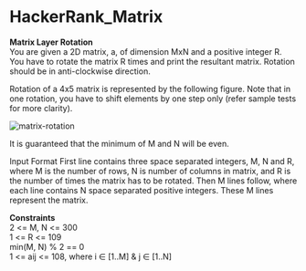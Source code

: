 # HackerRank_Matrix
**Matrix Layer Rotation**  
You are given a 2D matrix, a, of dimension MxN and a positive integer R. You have to rotate the matrix R times and print the resultant matrix. Rotation should be in anti-clockwise direction.

Rotation of a 4x5 matrix is represented by the following figure. Note that in one rotation, you have to shift elements by one step only (refer sample tests for more clarity).

![matrix-rotation](https://hr-challenge-images.s3.amazonaws.com/2517/matrix-rotation.png "matrix-rotation")

It is guaranteed that the minimum of M and N will be even.

Input Format 
First line contains three space separated integers, M, N and R, where M is the number of rows, N is number of columns in matrix, and R is the number of times the matrix has to be rotated. 
Then M lines follow, where each line contains N space separated positive integers. These M lines represent the matrix.

**Constraints**  
2 <= M, N <= 300   
1 <= R <= 109   
min(M, N) % 2 == 0   
1 <= aij <= 108, where i ∈ [1..M] & j ∈ [1..N]
